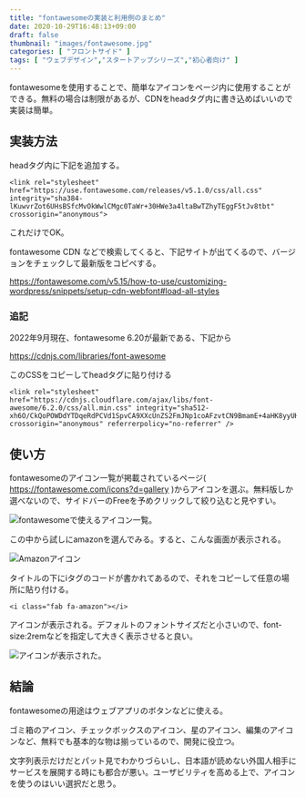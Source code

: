 ```yaml
---
title: "fontawesomeの実装と利用例のまとめ"
date: 2020-10-29T16:48:13+09:00
draft: false
thumbnail: "images/fontawesome.jpg"
categories: [ "フロントサイド" ]
tags: [ "ウェブデザイン","スタートアップシリーズ","初心者向け" ]
---
```


fontawesomeを使用することで、簡単なアイコンをページ内に使用することができる。無料の場合は制限があるが、CDNをheadタグ内に書き込めばいいので実装は簡単。


## 実装方法

headタグ内に下記を追加する。

    <link rel="stylesheet" href="https://use.fontawesome.com/releases/v5.1.0/css/all.css" integrity="sha384-lKuwvrZot6UHsBSfcMvOkWwlCMgc0TaWr+30HWe3a4ltaBwTZhyTEggF5tJv8tbt" crossorigin="anonymous">

これだけでOK。

fontawesome CDN などで検索してくると、下記サイトが出てくるので、バージョンをチェックして最新版をコピペする。

https://fontawesome.com/v5.15/how-to-use/customizing-wordpress/snippets/setup-cdn-webfont#load-all-styles


### 追記

2022年9月現在、fontawesome 6.20が最新である、下記から

https://cdnjs.com/libraries/font-awesome


このCSSをコピーしてheadタグに貼り付ける

    <link rel="stylesheet" href="https://cdnjs.cloudflare.com/ajax/libs/font-awesome/6.2.0/css/all.min.css" integrity="sha512-xh6O/CkQoPOWDdYTDqeRdPCVd1SpvCA9XXcUnZS2FmJNp1coAFzvtCN9BmamE+4aHK8yyUHUSCcJHgXloTyT2A==" crossorigin="anonymous" referrerpolicy="no-referrer" />


## 使い方

fontawesomeのアイコン一覧が掲載されているページ( https://fontawesome.com/icons?d=gallery )からアイコンを選ぶ。無料版しか選べないので、サイドバーのFreeを予めクリックして絞り込むと見やすい。

<div class="img-center"><img src="/images/Screenshot from 2020-10-30 11-14-07.png" alt="fontawesomeで使えるアイコン一覧。"></div>

この中から試しにamazonを選んでみる。すると、こんな画面が表示される。

<div class="img-center"><img src="/images/Screenshot from 2020-10-30 11-15-58.png" alt="Amazonアイコン"></div>

タイトルの下にiタグのコードが書かれてあるので、それをコピーして任意の場所に貼り付ける。

    <i class="fab fa-amazon"></i>

アイコンが表示される。デフォルトのフォントサイズだと小さいので、font-size:2remなどを指定して大きく表示させると良い。

<div class="img-center"><img src="/images/Screenshot from 2020-10-30 11-20-20.png" alt="アイコンが表示された。"></div>

## 結論

fontawesomeの用途はウェブアプリのボタンなどに使える。

ゴミ箱のアイコン、チェックボックスのアイコン、星のアイコン、編集のアイコンなど、無料でも基本的な物は揃っているので、開発に役立つ。

文字列表示だけだとパット見でわかりづらいし、日本語が読めない外国人相手にサービスを展開する時にも都合が悪い。ユーザビリティを高める上で、アイコンを使うのはいい選択だと思う。


